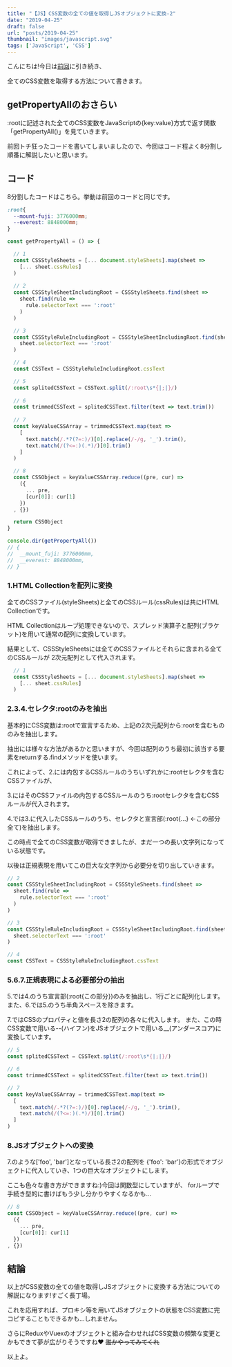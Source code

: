 ```yaml
---
title: "【JS】CSS変数の全ての値を取得しJSオブジェクトに変換-2"
date: "2019-04-25"
draft: false
url: "posts/2019-04-25"
thumbnail: "images/javascript.svg"
tags: ['JavaScript', 'CSS']
---
```


こんにちは!今日は[前回](https://jsnotice.com/posts/2019-04-23)に引き続き、

全てのCSS変数を取得する方法について書きます。

## getPropertyAllのおさらい

:rootに記述された全てのCSS変数をJavaScriptの{key:value}方式で返す関数「getPropertyAll()」を見ていきます。

前回トチ狂ったコードを書いてしまいましたので、今回はコード程よく8分割し順番に解説したいと思います。

## コード

8分割したコードはこちら。挙動は前回のコードと同じです。
```css
:root{
  --mount-fuji: 3776000mm;
  --everest: 8848000mm; 
}
```

```javascript
const getPropertyAll = () => {

  // 1
  const CSSStyleSheets = [... document.styleSheets].map(sheet =>
    [... sheet.cssRules]  
  )
  
  // 2
  const CSSStyleSheetIncludingRoot = CSSStyleSheets.find(sheet =>
    sheet.find(rule =>
      rule.selectorText === ':root'
    )
  )

  // 3
  const CSSStyleRuleIncludingRoot = CSSStyleSheetIncludingRoot.find(sheet =>
    sheet.selectorText === ':root'
  )

  // 4
  const CSSText = CSSStyleRuleIncludingRoot.cssText

  // 5
  const splitedCSSText = CSSText.split(/:root\s*{|;|}/)
  
  // 6
  const trimmedCSSText = splitedCSSText.filter(text => text.trim())
  
  // 7
  const keyValueCSSArray = trimmedCSSText.map(text =>
    [
      text.match(/.*?(?=:)/)[0].replace(/-/g, '_').trim(),
      text.match(/(?<=:)(.*)/)[0].trim()
    ]
  )

  // 8
  const CSSObject = keyValueCSSArray.reduce((pre, cur) =>
    ({
      ... pre,
      [cur[0]]: cur[1]
    })
  , {})

  return CSSObject
}

console.dir(getPropertyAll())
// {
//  __mount_fuji: 3776000mm,
//  __everest: 8848000mm,
// }

```

### 1.HTML Collectionを配列に変換

全てのCSSファイル(styleSheets)と全てのCSSルール(cssRules)は共にHTML Collectionです。

HTML Collectionはループ処理できないので、スプレッド演算子と配列(ブラケット)を用いて通常の配列に変換しています。

結果として、CSSStyleSheetsには全てのCSSファイルとそれらに含まれる全てのCSSルールが
2次元配列として代入されます。

```javascript
  // 1
  const CSSStyleSheets = [... document.styleSheets].map(sheet =>
    [... sheet.cssRules]  
  )
```
### 2.3.4.セレクタ:rootのみを抽出

基本的にCSS変数は:rootで宣言するため、上記の2次元配列から:rootを含むもののみを抽出します。

抽出には様々な方法があるかと思いますが、今回は配列のうち最初に該当する要素をreturnする.findメソッドを使います。

これによって、2.には内包するCSSルールのうちいずれかに:rootセレクタを含むCSSファイルが、

3.にはそのCSSファイルの内包するCSSルールのうち:rootセレクタを含むCSSルールが代入されます。

4.では3.に代入したCSSルールのうち、セレクタと宣言部(:root{...} ←この部分全て)を抽出します。

この時点で全てのCSS変数が取得できましたが、まだ一つの長い文字列になっている状態です。

以後は正規表現を用いてこの巨大な文字列から必要分を切り出していきます。

```javascript
// 2
const CSSStyleSheetIncludingRoot = CSSStyleSheets.find(sheet =>
  sheet.find(rule =>
    rule.selectorText === ':root'
  )
)

// 3
const CSSStyleRuleIncludingRoot = CSSStyleSheetIncludingRoot.find(sheet =>
  sheet.selectorText === ':root'
)

// 4
const CSSText = CSSStyleRuleIncludingRoot.cssText
```

### 5.6.7.正規表現による必要部分の抽出

5.では4.のうち宣言部(:root{この部分})のみを抽出し、1行ごとに配列化します。
また、6.では5.のうち半角スペースを除きます。

7.ではCSSのプロパティと値を長さ2の配列の各々に代入します。
また、この時CSS変数で用いる--(ハイフン)をJSオブジェクトで用いる__(アンダースコア)に変換しています。
```javascript
// 5
const splitedCSSText = CSSText.split(/:root\s*{|;|}/)

// 6
const trimmedCSSText = splitedCSSText.filter(text => text.trim())

// 7
const keyValueCSSArray = trimmedCSSText.map(text =>
  [
    text.match(/.*?(?=:)/)[0].replace(/-/g, '_').trim(),
    text.match(/(?<=:)(.*)/)[0].trim()
  ]
)
```

### 8.JSオブジェクトへの変換

7.のような['foo', 'bar']となっている長さ2の配列を
{'foo': 'bar'}の形式でオブジェクトに代入していき、1つの巨大なオブジェクトにします。

ここも色々な書き方ができますね:)今回は関数型にしていますが、
forループで手続き型的に書けばもう少し分かりやすくなるかも...

```javascript
// 8
const CSSObject = keyValueCSSArray.reduce((pre, cur) =>
  ({
    ... pre,
    [cur[0]]: cur[1]
  })
, {})
```

## 結論
以上がCSS変数の全ての値を取得しJSオブジェクトに変換する方法についての解説になります!すごく長丁場。

これを応用すれば、プロキシ等を用いてJSオブジェクトの状態をCSS変数に完コピすることもできるかも...しれません。

さらにReduxやVuexのオブジェクトと組み合わせればCSS変数の頻繁な変更とかもできて夢が広がりそうですね♥
~~誰かやってみてくれ~~

以上よ。